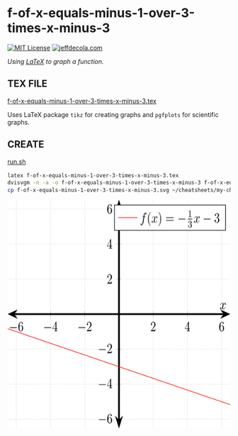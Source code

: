 # f-of-x-equals-minus-1-over-3-times-x-minus-3

[![MIT License](http://img.shields.io/:license-mit-blue.svg)](http://jeffdecola.mit-license.org)
[![jeffdecola.com](https://img.shields.io/badge/website-jeffdecola.com-blue)](https://jeffdecola.com)

_Using
[LaTeX](https://github.com/JeffDeCola/my-cheat-sheets/tree/master/software/development/languages/latex-cheat-sheet/)
to graph a function._

## TEX FILE

[f-of-x-equals-minus-1-over-3-times-x-minus-3.tex](https://github.com/JeffDeCola/my-latex-renders/blob/master/mathematics/pure/structures/algebra/f-of-x-equals-minus-1-over-3-times-x-minus-3/f-of-x-equals-minus-1-over-3-times-x-minus-3.tex)

Uses LaTeX package `tikz` for creating graphs
and `pgfplots` for scientific graphs.

## CREATE

[run.sh](https://github.com/JeffDeCola/my-latex-renders/blob/master/mathematics/pure/structures/algebra/f-of-x-equals-minus-1-over-3-times-x-minus-3/run.sh)

```bash
latex f-of-x-equals-minus-1-over-3-times-x-minus-3.tex
dvisvgm -n -a -o f-of-x-equals-minus-1-over-3-times-x-minus-3 f-of-x-equals-minus-1-over-3-times-x-minus-3.dvi
cp f-of-x-equals-minus-1-over-3-times-x-minus-3.svg ~/cheatsheets/my-cheat-sheets/other/mathematics/pure/structures/algebra-cheat-sheet/pgfplots-pics/.
```

<p align="center">
    <img src="f-of-x-equals-minus-1-over-3-times-x-minus-3.svg"
    align="middle"
</p>
